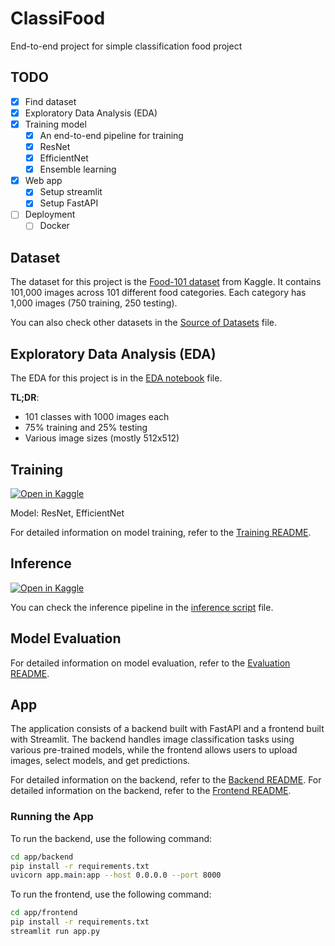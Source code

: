 # ClassiFood

End-to-end project for simple classification food project

## TODO

- [X] Find dataset
- [X] Exploratory Data Analysis (EDA)
- [X] Training model
  - [X] An end-to-end pipeline for training
  - [X] ResNet
  - [X] EfficientNet
  - [X] Ensemble learning
- [X] Web app
  - [X] Setup streamlit
  - [X] Setup FastAPI
- [ ] Deployment
  - [ ] Docker

## Dataset

The dataset for this project is the [Food-101 dataset](https://www.kaggle.com/datasets/kmader/food41) from Kaggle. It contains 101,000 images across 101 different food categories. Each category has 1,000 images (750 training, 250 testing).

You can also check other datasets in the [Source of Datasets](training/data-preparation/SOURCE.md) file.

## Exploratory Data Analysis (EDA)

The EDA for this project is in the [EDA notebook](training/data-preparation/EDA.ipynb) file.

**TL;DR**:

- 101 classes with 1000 images each
- 75% training and 25% testing
- Various image sizes (mostly 512x512)

## Training
[![Open in Kaggle](https://kaggle.com/static/images/open-in-kaggle.svg)](https://www.kaggle.com/code/phandai/food101-training)

Model: ResNet, EfficientNet

For detailed information on model training, refer to the [Training README](training/model-training/README.md).

## Inference
[![Open in Kaggle](https://kaggle.com/static/images/open-in-kaggle.svg)](https://www.kaggle.com/code/phandai/food101-inference)

You can check the inference pipeline in the [inference script](training/model-evaluation/inference-script.ipynb) file.

## Model Evaluation

For detailed information on model evaluation, refer to the [Evaluation README](training/model-evaluation/README.md).

## App

The application consists of a backend built with FastAPI and a frontend built with Streamlit. The backend handles image classification tasks using various pre-trained models, while the frontend allows users to upload images, select models, and get predictions.

For detailed information on the backend, refer to the [Backend README](app/backend/README.md).
For detailed information on the backend, refer to the [Frontend README](app/frontend/README.md).

### Running the App

To run the backend, use the following command:

```bash
cd app/backend
pip install -r requirements.txt
uvicorn app.main:app --host 0.0.0.0 --port 8000
```

To run the frontend, use the following command:

```bash
cd app/frontend
pip install -r requirements.txt
streamlit run app.py
```
